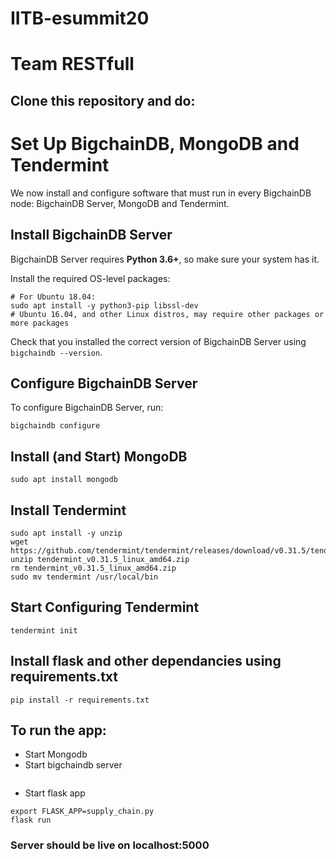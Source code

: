 # IITB-esummit20

# Team RESTfull

## Clone this repository and do:

# Set Up BigchainDB, MongoDB and Tendermint

We now install and configure software that must run
in every BigchainDB node: BigchainDB Server,
MongoDB and Tendermint.

## Install BigchainDB Server

BigchainDB Server requires **Python 3.6+**, so make sure your system has it.

Install the required OS-level packages:

```
# For Ubuntu 18.04:
sudo apt install -y python3-pip libssl-dev
# Ubuntu 16.04, and other Linux distros, may require other packages or more packages
```

Check that you installed the correct version of BigchainDB Server using `bigchaindb --version`.

## Configure BigchainDB Server

To configure BigchainDB Server, run:

```
bigchaindb configure
```


## Install (and Start) MongoDB
```
sudo apt install mongodb
```
## Install Tendermint

```
sudo apt install -y unzip
wget https://github.com/tendermint/tendermint/releases/download/v0.31.5/tendermint_v0.31.5_linux_amd64.zip
unzip tendermint_v0.31.5_linux_amd64.zip
rm tendermint_v0.31.5_linux_amd64.zip
sudo mv tendermint /usr/local/bin
```

## Start Configuring Tendermint
```
tendermint init
```

## Install flask and other dependancies using requirements.txt
```
pip install -r requirements.txt
```

## To run the app:

- Start Mongodb
- Start bigchaindb server
``` bigchaindb start
```

- Start flask app
```
export FLASK_APP=supply_chain.py
flask run
```

### Server should be live on localhost:5000







